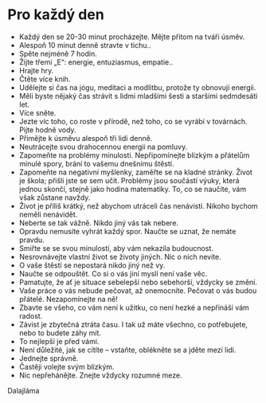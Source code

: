 # Pro každý den

* Každý den se 20-30 minut procházejte. Mějte přitom na tváři úsměv.
* Alespoň 10 minut denně stravte v tichu..
* Spěte nejméně 7 hodin.
* Žijte třemi „E“: energie, entuziasmus, empatie..
* Hrajte hry.
* Čtěte více knih.
* Udělejte si čas na jógu, meditaci a modlitbu, protože ty obnovují energii.
* Měli byste nějaký čas strávit s lidmi mladšími šesti a staršími sedmdesáti let.
* Více sněte.
* Jezte víc toho, co roste v přírodě, než toho, co se vyrábí v továrnách. Pijte hodně vody.
* Přimějte k úsměvu alespoň tři lidi denně.
* Neutrácejte svou drahocennou energii na pomluvy.
* Zapomeňte na problémy minulosti. Nepřipomínejte blízkým a přátelům minulé spory, brání to vašemu dnešnímu štěstí.
* Zapomeňte na negativní myšlenky, zaměřte se na kladné stránky. Život je škola; přišli jste se sem učit. Problémy jsou
  součástí výuky, která jednou skončí, stejně jako hodina matematiky. To, co se naučíte, vám však zůstane navždy.
* Život je příliš krátký, než abychom utráceli čas nenávistí. Nikoho bychom neměli nenávidět.
* Neberte se tak vážně. Nikdo jiný vás tak nebere.
* Opravdu nemusíte vyhrát každý spor. Naučte se uznat, že nemáte pravdu.
* Smiřte se se svou minulostí, aby vám nekazila budoucnost.
* Nesrovnávejte vlastní život se životy jiných. Nic o nich nevíte.
* O vaše štěstí se nepostará nikdo jiný než vy.
* Naučte se odpouštět. Co si o vás jiní myslí není vaše věc.
* Pamatujte, že ať je situace sebelepší nebo sebehorší, vždycky se změní.
* Vaše práce o vás nebude pečovat, až onemocníte. Pečovat o vás budou přátelé. Nezapomínejte na ně!
* Zbavte se všeho, co vám není k užitku, co není hezké a nepřináší vám radost.
* Závist je zbytečná ztráta času. I tak už máte všechno, co potřebujete, nebo to budete záhy mít.
* To nejlepší je před vámi.
* Není důležité, jak se cítíte – vstaňte, oblékněte se a jděte mezi lidi.
* Jednejte správně.
* Častěji volejte svým blízkým.
* Nic nepřehánějte. Znejte vždycky rozumné meze.

Dalajláma